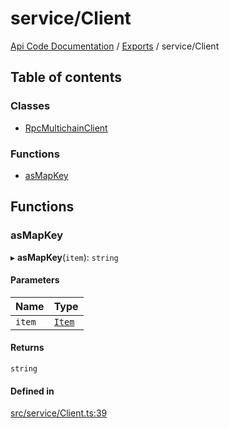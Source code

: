 # service/Client
 
[Api Code Documentation](../README.md) / [Exports](../modules.md) / service/Client

## Table of contents

### Classes

- [RpcMultichainClient](../classes/service_Client.RpcMultichainClient.md)

### Functions

- [asMapKey](service_Client.md#asmapkey)

## Functions

### asMapKey

▸ **asMapKey**(`item`): `string`

#### Parameters

| Name | Type |
| :------ | :------ |
| `item` | [`Item`](../interfaces/service_liststreamkeyitems.Item.md) |

#### Returns

`string`

#### Defined in

[src/service/Client.ts:39](https://github.com/openkfw/TruBudget/blob/f6ee764/api/src/service/Client.ts#L39)
